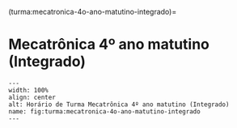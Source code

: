 (turma:mecatronica-4o-ano-matutino-integrado)=

# Mecatrônica 4º ano matutino (Integrado)

```{figure} ../_static/img/turma/mecatronica-4o-ano-matutino-integrado.png
---
width: 100%
align: center
alt: Horário de Turma Mecatrônica 4º ano matutino (Integrado)
name: fig:turma:mecatronica-4o-ano-matutino-integrado
---
```

